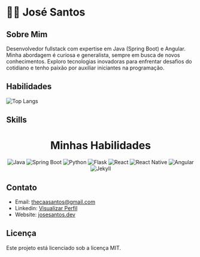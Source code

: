 # 👨‍💻 José Santos

## Sobre Mim
Desenvolvedor fullstack com expertise em Java (Spring Boot) e Angular. Minha abordagem é curiosa e generalista, sempre em busca de novos conhecimentos. Exploro tecnologias inovadoras para enfrentar desafios do cotidiano e tenho paixão por auxiliar iniciantes na programação.

## Habilidades
![Top Langs](https://github-readme-stats.vercel.app/api/top-langs/?username=josesantosdev&layout=compact&theme=dark)

## Skills
<div align="center">

# Minhas Habilidades

![Java](https://img.shields.io/badge/Java-007396?style=for-the-badge&logo=java&logoColor=white)
![Spring Boot](https://img.shields.io/badge/Spring%20Boot-6DB33F?style=for-the-badge&logo=spring-boot)
![Python](https://img.shields.io/badge/Python-14354C?style=for-the-badge&logo=python&logoColor=white)
![Flask](https://img.shields.io/badge/Flask-000000?style=for-the-badge&logo=flask&logoColor=white)
![React](https://img.shields.io/badge/React-61DAFB?style=for-the-badge&logo=react&logoColor=white)
![React Native](https://img.shields.io/badge/React%20Native-61DAFB?style=for-the-badge&logo=react&logoColor=white)
![Angular](https://img.shields.io/badge/Angular-DD0031?style=for-the-badge&logo=angular&logoColor=white)
![Jekyll](https://img.shields.io/badge/Jekyll-CC0000?style=for-the-badge&logo=jekyll&logoColor=white)

</div>


## Contato
- Email: [thecaasantos@gmail.com](mailto:thecaasantos@gmail.com)
- Linkedin: [Visualizar Perfil](https://www.linkedin.com/in/josesantosdev/)
- Website: [josesantos.dev](https://www.josesantos.dev/)

## Licença
Este projeto está licenciado sob a licença MIT.
